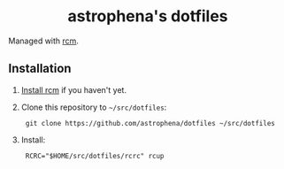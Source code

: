 <h1 align="center">astrophena's dotfiles</h1>

Managed with [rcm](https://github.com/thoughtbot/rcm).

## Installation

1. [Install rcm](https://github.com/thoughtbot/rcm#installation)
   if you haven't yet.

2. Clone this repository to `~/src/dotfiles`:

        git clone https://github.com/astrophena/dotfiles ~/src/dotfiles

3. Install:

        RCRC="$HOME/src/dotfiles/rcrc" rcup
